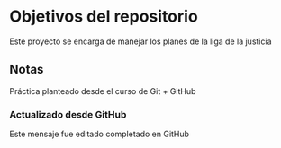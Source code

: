 # Objetivos del repositorio

Este proyecto se encarga de manejar los planes de la liga de la justicia

## Notas
Práctica planteado desde el curso de Git + GitHub

### Actualizado desde GitHub
Este mensaje fue editado completado en GitHub
